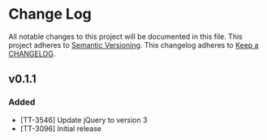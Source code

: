 # Change Log
All notable changes to this project will be documented in this file.
This project adheres to [Semantic Versioning](http://semver.org/).
This changelog adheres to [Keep a CHANGELOG](http://keepachangelog.com/).

## v0.1.1
### Added
- [TT-3546] Update jQuery to version 3 
- [TT-3096] Initial release

